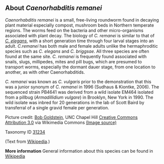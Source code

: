 **About *Caenorhabditis remanei***
-------------------------

*Caenorhabditis remanei* is a small, free-living roundworm found in decaying plant
material especially compost, mushroom beds in Northern temperate
regions. The worms feed on the bacteria and other micro-organisms
associated with plant decay. The biology of *C. remanei* is similar to
that of [*C. elegans*](/Caenorhabditis_elegans), with a short generation
time through four larval stages into an adult. *C.remanei* has both male
and female adults unlike the hermaphroditic species such as *C. elegans*
and *C. briggsae*. All three species are often found at the same site.
*C. remanei* is frequently found associated with snails, slugs,
millipedes, mites and pill bugs, which are presumed to transport worms,
especially the dormant dauer stage, from one location to another, as
with other Caenorhabditids.

*C. remanei* was known as *C. vulgaris* prior to the demonstration that
this was a junior synonym of *C. remanei* in 1996 (Sudhaus & Kiontke,
2006). The sequenced strain PB4641 was derived from a wild isolate EM464
isolated from a pillbug (*Armadillidium vulgare*) in Brooklyn, New York
in 1990. The wild isolate was inbred for 20 generations in the lab of
Scott Baird by transferral of a single gravid female per generation.

Picture credit:
[Bob Goldstein](http://bio.unc.edu/people/faculty/goldstein/), UNC Chapel Hill [Creative Commons Attribution 3.0](https://creativecommons.org/licenses/by-sa/3.0) via Wikimedia Commons [(Image source)](https://commons.wikimedia.org/wiki/File:CelegansGoldsteinLabUNC.jpg)

Taxonomy ID [31234](https://www.uniprot.org/taxonomy/31234)

(Text from [Wikipedia](https://en.wikipedia.org/).)

**More information**
General information about this species can be found in [Wikipedia](https://en.wikipedia.org/wiki/Caenorhabditis_remanei)
